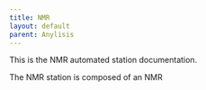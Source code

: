 ```yaml
---
title: NMR
layout: default
parent: Anylisis
---
```


This is the NMR automated station documentation.

The NMR station is composed of an NMR
